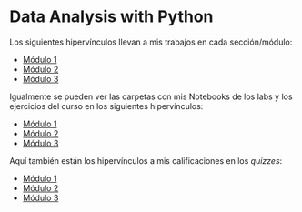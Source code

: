 # Data Analysis with Python

Los siguientes hipervínculos llevan a mis trabajos en cada sección/módulo:

- [Módulo 1](Modulo1.ipynb)
- [Módulo 2](Modulo2.ipynb)
- [Módulo 3](Modulo3.ipynb)

Igualmente se pueden ver las carpetas con mis Notebooks de los labs y los ejercicios del curso en los siguientes hipervínculos:

- [Módulo 1](Module_1/)
- [Módulo 2](Module_2/)
- [Módulo 3](Module_3/)

Aquí también están los hipervínculos a mis calificaciones en los _quizzes_:

- [Módulo 1](Module_1/Grades.png)
- [Módulo 2](Module_2/Grades.png)
- [Módulo 3](Module_3/Grades.png)